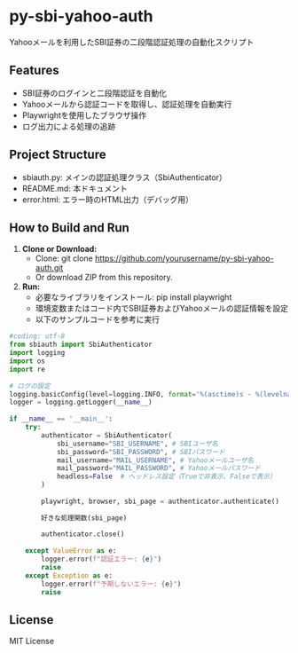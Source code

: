 # py-sbi-yahoo-auth

Yahooメールを利用したSBI証券の二段階認証処理の自動化スクリプト

## Features

* SBI証券のログインと二段階認証を自動化
* Yahooメールから認証コードを取得し、認証処理を自動実行
* Playwrightを使用したブラウザ操作
* ログ出力による処理の追跡

## Project Structure

* sbiauth.py: メインの認証処理クラス（SbiAuthenticator）
* README.md: 本ドキュメント
* error.html: エラー時のHTML出力（デバッグ用）

## How to Build and Run

1.  **Clone or Download:**
    *   Clone: git clone https://github.com/yourusername/py-sbi-yahoo-auth.git
    *   Or download ZIP from this repository.
2.  **Run:**
    *  必要なライブラリをインストール: pip install playwright
    *  環境変数またはコード内でSBI証券およびYahooメールの認証情報を設定
    *  以下のサンプルコードを参考に実行

```python
#coding: utf-8
from sbiauth import SbiAuthenticator
import logging
import os
import re
 
# ログの設定
logging.basicConfig(level=logging.INFO, format='%(asctime)s - %(levelname)s - %(message)s [%(filename)s:%(lineno)d]')
logger = logging.getLogger(__name__)
 
if __name__ == '__main__':
    try:
        authenticator = SbiAuthenticator(
            sbi_username="SBI_USERNAME", # SBIユーザ名
            sbi_password="SBI_PASSWORD", # SBIパスワード
            mail_username="MAIL_USERNAME", # Yahooメールユーザ名
            mail_password="MAIL_PASSWORD", # Yahooメールパスワード
            headless=False  # ヘッドレス設定（Trueで非表示、Falseで表示）
        )
 
        playwright, browser, sbi_page = authenticator.authenticate()
 
        好きな処理関数(sbi_page)
 
        authenticator.close()
 
    except ValueError as e:
        logger.error(f"認証エラー: {e}")
        raise
    except Exception as e:
        logger.error(f"予期しないエラー: {e}")
        raise
```

## License

MIT License
